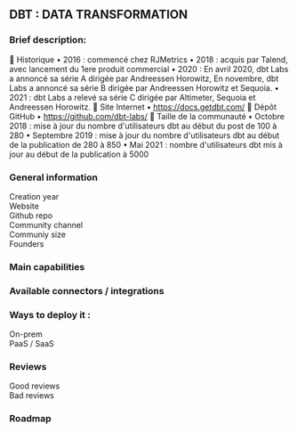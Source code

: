 ## DBT : DATA TRANSFORMATION
### Brief description:  
	Historique 
•	2016 : commencé chez RJMetrics 
•	2018 : acquis par Talend, avec lancement du 1ere produit commercial
•	2020 : En avril 2020, dbt Labs a annoncé sa série A dirigée par Andreessen Horowitz, En novembre, dbt Labs a annoncé sa série B dirigée par Andreessen Horowitz et Sequoia.
•	2021 : dbt Labs a relevé sa série C dirigée par Altimeter, Sequoia et Andreessen Horowitz.
	Site Internet
•	https://docs.getdbt.com/
	Dépôt GitHub
•	https://github.com/dbt-labs/
	Taille de la communauté
•	Octobre 2018 : mise à jour du nombre d'utilisateurs dbt au début du post de 100 à 280
•	Septembre 2019 : mise à jour du nombre d'utilisateurs dbt au début de la publication de 280 à 850
•	Mai 2021 : nombre d'utilisateurs dbt mis à jour au début de la publication à 5000


### General information
Creation year  
Website  
Github repo  
Community channel  
Communiy size  
Founders    


### Main capabilities  


### Available connectors / integrations  


### Ways to deploy it :
On-prem  
PaaS / SaaS  


### Reviews
Good reviews  
Bad reviews   


### Roadmap  

